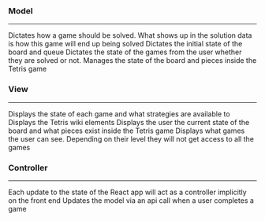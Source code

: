 ### Model
---
Dictates how a game should be solved. What shows up in the solution data is how this game will end up being solved
Dictates the initial state of the board and queue
Dictates the state of the games from the user whether they are solved or not.
Manages the state of the board and pieces inside the Tetris game

### View 
---
Displays the state of each game and what strategies are available to
Displays the Tetris wiki elements
Displays the user the current state of the board and what pieces exist inside the Tetris game
Displays what games the user can see. Depending on their level they will not get access to all the games

### Controller
---
Each update to the state of the React app will act as a controller implicitly on the front end
Updates the model via an api call when a user completes a game